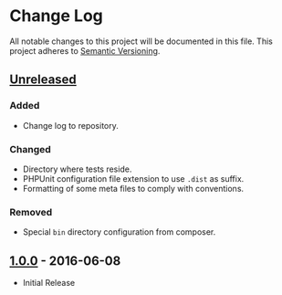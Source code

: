 # Change Log
All notable changes to this project will be documented in this file.
This project adheres to [Semantic Versioning](http://semver.org/).

## [Unreleased]
### Added
- Change log to repository.
### Changed
- Directory where tests reside.
- PHPUnit configuration file extension to use `.dist` as suffix.
- Formatting of some meta files to comply with conventions.
### Removed
- Special `bin` directory configuration from composer.

## [1.0.0] - 2016-06-08
- Initial Release

[Unreleased]: https://github.com/trivago/rumi/compare/v1.0.0...HEAD
[1.0.0]: https://github.com/trivago/rumi/compare/6b56539df6c9975dc28249c5959e33388451dd72...v1.0.0
